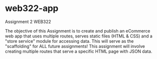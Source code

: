 # web322-app
 Assignment 2 WEB322

 The objective of this Assignment is to create and publish an eCommerce web app that uses multiple routes, serves static files (HTML & CSS) and a "store service" module for accessing data. This will serve as the "scaffolding" for ALL future assignments!
 This assignment will involve creating multiple routes that serve a specific HTML page with JSON data.

